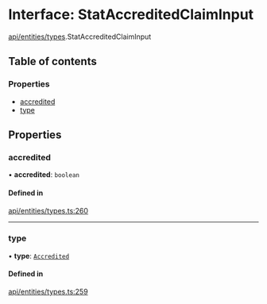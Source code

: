 # Interface: StatAccreditedClaimInput

[api/entities/types](../wiki/api.entities.types).StatAccreditedClaimInput

## Table of contents

### Properties

- [accredited](../wiki/api.entities.types.StatAccreditedClaimInput#accredited)
- [type](../wiki/api.entities.types.StatAccreditedClaimInput#type)

## Properties

### accredited

• **accredited**: `boolean`

#### Defined in

[api/entities/types.ts:260](https://github.com/PolymeshAssociation/polymesh-sdk/blob/f8a937f04/src/api/entities/types.ts#L260)

___

### type

• **type**: [`Accredited`](../wiki/api.entities.types.ClaimType#accredited)

#### Defined in

[api/entities/types.ts:259](https://github.com/PolymeshAssociation/polymesh-sdk/blob/f8a937f04/src/api/entities/types.ts#L259)
